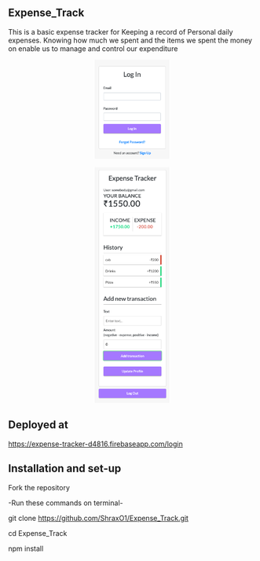 ## Expense_Track
This is a basic expense tracker for Keeping a record of Personal daily expenses. Knowing how much we spent and the items we spent the money on enable us to manage and control our expenditure

<p align="center">
  <img width="30%" src="public/login.png">
</p>
<p align="center">
  <img width="30%" src="public/main.png">
</p>

## Deployed at 
https://expense-tracker-d4816.firebaseapp.com/login

## Installation and set-up
Fork the repository

-Run these commands on terminal-

git clone https://github.com/ShraxO1/Expense_Track.git

cd Expense_Track

npm install

